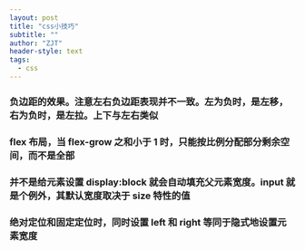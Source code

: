 ```yaml
---
layout: post
title: "css小技巧"
subtitle: ""
author: "ZJT"
header-style: text
tags:
  - css
---
```


### 负边距的效果。注意左右负边距表现并不一致。左为负时，是左移，右为负时，是左拉。上下与左右类似

### flex 布局，当 flex-grow 之和小于 1 时，只能按比例分配部分剩余空间，而不是全部

### 并不是给元素设置 display:block 就会自动填充父元素宽度。input 就是个例外，其默认宽度取决于 size 特性的值

### 绝对定位和固定定位时，同时设置 left 和 right 等同于隐式地设置元素宽度

